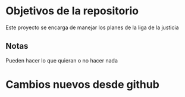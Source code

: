 # Objetivos de la repositorio

Este proyecto se encarga de manejar los planes de la liga de la justicia


## Notas
Pueden hacer lo que quieran o no hacer nada

# Cambios nuevos desde github

